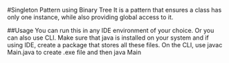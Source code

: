 #Singleton Pattern using Binary Tree
It is a pattern that ensures a class has only one instance, while also providing global access to it.

##Usage
You can run this in any IDE environment of your choice. Or you can also use CLI. Make sure that java is installed on your system
and if using IDE, create a package that stores all these files. On the CLI, use javac Main.java to create .exe file and then java Main
